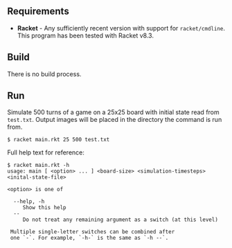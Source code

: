 ## Requirements
* **Racket** - Any sufficiently recent version with support for `racket/cmdline`. This program has been tested with Racket v8.3.

## Build
There is no build process.

## Run
Simulate 500 turns of a game on a 25x25 board with initial state read from `test.txt`. Output images will be placed in the directory the command is run from.
```
$ racket main.rkt 25 500 test.txt
```
Full help text for reference:
```
$ racket main.rkt -h
usage: main [ <option> ... ] <board-size> <simulation-timesteps> <inital-state-file>

<option> is one of

  --help, -h
     Show this help
  --
     Do not treat any remaining argument as a switch (at this level)

 Multiple single-letter switches can be combined after
 one `-`. For example, `-h-` is the same as `-h --`.
```